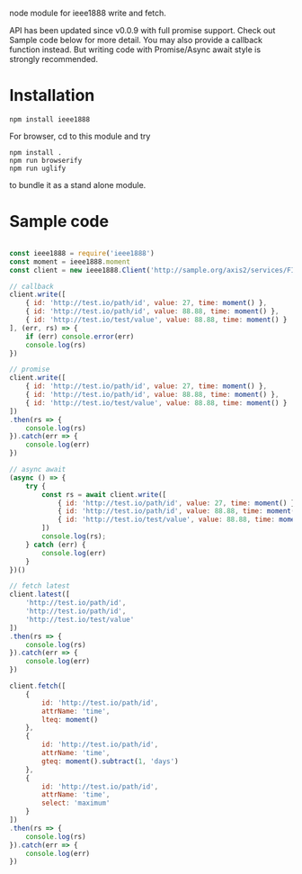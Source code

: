 node module for ieee1888 write and fetch.

API has been updated since v0.0.9 with full promise support. Check out Sample code below for more detail.
You may also provide a callback function instead. But writing code with Promise/Async await style is strongly recommended.

# Installation

```
npm install ieee1888
```

For browser, cd to this module and try

```
npm install .
npm run browserify
npm run uglify
```

to bundle it as a stand alone module.

# Sample code

```javascript

const ieee1888 = require('ieee1888')
const moment = ieee1888.moment
const client = new ieee1888.Client('http://sample.org/axis2/services/FIAPStorage?wsdl')

// callback
client.write([
    { id: 'http://test.io/path/id', value: 27, time: moment() },
    { id: 'http://test.io/path/id', value: 88.88, time: moment() },
    { id: 'http://test.io/test/value', value: 88.88, time: moment() }
], (err, rs) => {
    if (err) console.error(err)
    console.log(rs)
})

// promise
client.write([
    { id: 'http://test.io/path/id', value: 27, time: moment() },
    { id: 'http://test.io/path/id', value: 88.88, time: moment() },
    { id: 'http://test.io/test/value', value: 88.88, time: moment() }
])
.then(rs => {
    console.log(rs)
}).catch(err => {
    console.log(err)
})

// async await
(async () => {
    try {
        const rs = await client.write([
            { id: 'http://test.io/path/id', value: 27, time: moment() },
            { id: 'http://test.io/path/id', value: 88.88, time: moment() },
            { id: 'http://test.io/test/value', value: 88.88, time: moment() }
        ])
        console.log(rs);
    } catch (err) {
        console.log(err)
    }
})()

// fetch latest
client.latest([
    'http://test.io/path/id',
    'http://test.io/path/id',
    'http://test.io/test/value'
])
.then(rs => {
    console.log(rs)
}).catch(err => {
    console.log(err)
})

client.fetch([
    {
        id: 'http://test.io/path/id',
        attrName: 'time',
        lteq: moment()
    },
    {
        id: 'http://test.io/path/id',
        attrName: 'time',
        gteq: moment().subtract(1, 'days')
    },
    {
        id: 'http://test.io/path/id',
        attrName: 'time',
        select: 'maximum'
    }
])
.then(rs => {
    console.log(rs)
}).catch(err => {
    console.log(err)
})

```
